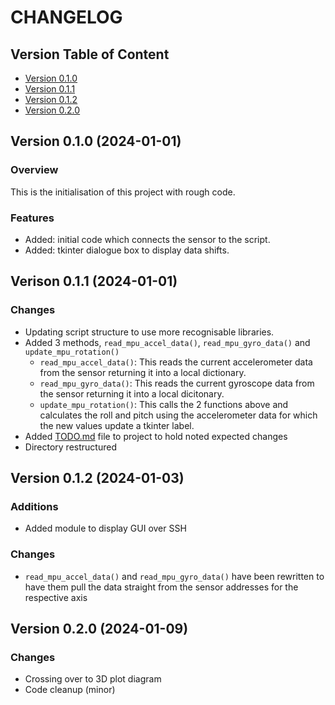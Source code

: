 <!-- markdownlint-disable MD024 -->
# CHANGELOG

## Version Table of Content

- [Version 0.1.0](#version-010-2024-01-01)
- [Version 0.1.1](#verison-011-2024-01-01)
- [Version 0.1.2](#version-012-2024-01-03)
- [Version 0.2.0](#version-020-2024-01-09)

## Version 0.1.0 (2024-01-01)

### Overview

This is the initialisation of this project with rough code.

### Features

- Added: initial code which connects the sensor to the script.
- Added: tkinter dialogue box to display data shifts.

## Verison 0.1.1 (2024-01-01)

### Changes

- Updating script structure to use more recognisable libraries.
- Added 3 methods, `read_mpu_accel_data()`, `read_mpu_gyro_data()` and `update_mpu_rotation()`
  - `read_mpu_accel_data()`: This reads the current accelerometer data from the sensor returning it into a local dictionary.
  - `read_mpu_gyro_data()`: This reads the current gyroscope data from the sensor returning it into a local dicitonary.
  - `update_mpu_rotation()`: This calls the 2 functions above and calculates the roll and pitch using the accelerometer data for which the new values update a tkinter label.
- Added [TODO.md](/mpu6050_raspi_tkinter/TODO.md) file to project to hold noted expected changes
- Directory restructured

## Version 0.1.2 (2024-01-03)

### Additions

- Added module to display GUI over SSH

### Changes

- `read_mpu_accel_data()` and `read_mpu_gyro_data()` have been rewritten to have them pull the data straight from the sensor addresses for the respective axis

## Version 0.2.0 (2024-01-09)

### Changes

- Crossing over to 3D plot diagram
- Code cleanup (minor)
